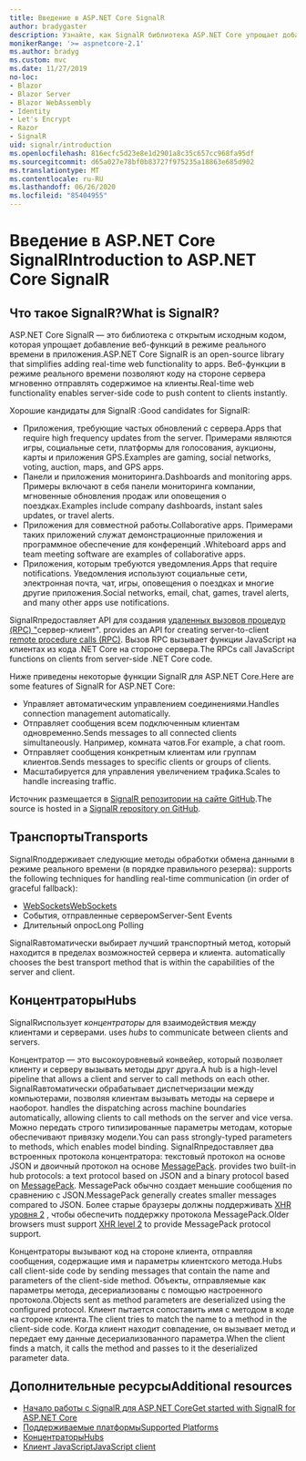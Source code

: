 ```yaml
---
title: Введение в ASP.NET Core SignalR
author: bradygaster
description: Узнайте, как SignalR библиотека ASP.NET Core упрощает добавление в приложения функций в режиме реального времени.
monikerRange: '>= aspnetcore-2.1'
ms.author: bradyg
ms.custom: mvc
ms.date: 11/27/2019
no-loc:
- Blazor
- Blazor Server
- Blazor WebAssembly
- Identity
- Let's Encrypt
- Razor
- SignalR
uid: signalr/introduction
ms.openlocfilehash: 816ecfc5d23e8e1d2901a8c35c657cc968fa95df
ms.sourcegitcommit: d65a027e78bf0b83727f975235a18863e685d902
ms.translationtype: MT
ms.contentlocale: ru-RU
ms.lasthandoff: 06/26/2020
ms.locfileid: "85404955"
---
```

# <a name="introduction-to-aspnet-core-signalr"></a><span data-ttu-id="bbe8d-103">Введение в ASP.NET Core SignalR</span><span class="sxs-lookup"><span data-stu-id="bbe8d-103">Introduction to ASP.NET Core SignalR</span></span>

## <a name="what-is-signalr"></a><span data-ttu-id="bbe8d-104">Что такое SignalR?</span><span class="sxs-lookup"><span data-stu-id="bbe8d-104">What is SignalR?</span></span>

<span data-ttu-id="bbe8d-105">ASP.NET Core SignalR — это библиотека с открытым исходным кодом, которая упрощает добавление веб-функций в режиме реального времени в приложения.</span><span class="sxs-lookup"><span data-stu-id="bbe8d-105">ASP.NET Core SignalR is an open-source library that simplifies adding real-time web functionality to apps.</span></span> <span data-ttu-id="bbe8d-106">Веб-функции в режиме реального времени позволяют коду на стороне сервера мгновенно отправлять содержимое на клиенты.</span><span class="sxs-lookup"><span data-stu-id="bbe8d-106">Real-time web functionality enables server-side code to push content to clients instantly.</span></span>

<span data-ttu-id="bbe8d-107">Хорошие кандидаты для SignalR :</span><span class="sxs-lookup"><span data-stu-id="bbe8d-107">Good candidates for SignalR:</span></span>

* <span data-ttu-id="bbe8d-108">Приложения, требующие частых обновлений с сервера.</span><span class="sxs-lookup"><span data-stu-id="bbe8d-108">Apps that require high frequency updates from the server.</span></span> <span data-ttu-id="bbe8d-109">Примерами являются игры, социальные сети, платформы для голосования, аукционы, карты и приложения GPS.</span><span class="sxs-lookup"><span data-stu-id="bbe8d-109">Examples are gaming, social networks, voting, auction, maps, and GPS apps.</span></span>
* <span data-ttu-id="bbe8d-110">Панели и приложения мониторинга.</span><span class="sxs-lookup"><span data-stu-id="bbe8d-110">Dashboards and monitoring apps.</span></span> <span data-ttu-id="bbe8d-111">Примеры включают в себя панели мониторинга компании, мгновенные обновления продаж или оповещения о поездках.</span><span class="sxs-lookup"><span data-stu-id="bbe8d-111">Examples include company dashboards, instant sales updates, or travel alerts.</span></span>
* <span data-ttu-id="bbe8d-112">Приложения для совместной работы.</span><span class="sxs-lookup"><span data-stu-id="bbe8d-112">Collaborative apps.</span></span> <span data-ttu-id="bbe8d-113">Примерами таких приложений служат демонстрационные приложения и программное обеспечение для конференций .</span><span class="sxs-lookup"><span data-stu-id="bbe8d-113">Whiteboard apps and team meeting software are examples of collaborative apps.</span></span>
* <span data-ttu-id="bbe8d-114">Приложения, которым требуются уведомления.</span><span class="sxs-lookup"><span data-stu-id="bbe8d-114">Apps that require notifications.</span></span> <span data-ttu-id="bbe8d-115">Уведомления используют социальные сети, электронная почта, чат, игры, оповещения о поездках и многие другие приложения.</span><span class="sxs-lookup"><span data-stu-id="bbe8d-115">Social networks, email, chat, games, travel alerts, and many other apps use notifications.</span></span>

SignalR<span data-ttu-id="bbe8d-116">предоставляет API для создания [удаленных вызовов процедур (RPC) "](https://wikipedia.org/wiki/Remote_procedure_call)сервер-клиент".</span><span class="sxs-lookup"><span data-stu-id="bbe8d-116"> provides an API for creating server-to-client [remote procedure calls (RPC)](https://wikipedia.org/wiki/Remote_procedure_call).</span></span> <span data-ttu-id="bbe8d-117">Вызов RPC вызывает функции JavaScript на клиентах из кода .NET Core на стороне сервера.</span><span class="sxs-lookup"><span data-stu-id="bbe8d-117">The RPCs call JavaScript functions on clients from server-side .NET Core code.</span></span>

<span data-ttu-id="bbe8d-118">Ниже приведены некоторые функции SignalR для ASP.NET Core.</span><span class="sxs-lookup"><span data-stu-id="bbe8d-118">Here are some features of SignalR for ASP.NET Core:</span></span>

* <span data-ttu-id="bbe8d-119">Управляет автоматическим управлением соединениями.</span><span class="sxs-lookup"><span data-stu-id="bbe8d-119">Handles connection management automatically.</span></span>
* <span data-ttu-id="bbe8d-120">Отправляет сообщения всем подключенным клиентам одновременно.</span><span class="sxs-lookup"><span data-stu-id="bbe8d-120">Sends messages to all connected clients simultaneously.</span></span> <span data-ttu-id="bbe8d-121">Например, комната чатов.</span><span class="sxs-lookup"><span data-stu-id="bbe8d-121">For example, a chat room.</span></span>
* <span data-ttu-id="bbe8d-122">Отправляет сообщения конкретным клиентам или группам клиентов.</span><span class="sxs-lookup"><span data-stu-id="bbe8d-122">Sends messages to specific clients or groups of clients.</span></span>
* <span data-ttu-id="bbe8d-123">Масштабируется для управления увеличением трафика.</span><span class="sxs-lookup"><span data-stu-id="bbe8d-123">Scales to handle increasing traffic.</span></span>

<span data-ttu-id="bbe8d-124">Источник размещается в [ SignalR репозитории на сайте GitHub](https://github.com/dotnet/AspNetCore/tree/master/src/SignalR).</span><span class="sxs-lookup"><span data-stu-id="bbe8d-124">The source is hosted in a [SignalR repository on GitHub](https://github.com/dotnet/AspNetCore/tree/master/src/SignalR).</span></span>

## <a name="transports"></a><span data-ttu-id="bbe8d-125">Транспорты</span><span class="sxs-lookup"><span data-stu-id="bbe8d-125">Transports</span></span>

SignalR<span data-ttu-id="bbe8d-126">поддерживает следующие методы обработки обмена данными в режиме реального времени (в порядке правильного резерва):</span><span class="sxs-lookup"><span data-stu-id="bbe8d-126"> supports the following techniques for handling real-time communication (in order of graceful fallback):</span></span>

* [<span data-ttu-id="bbe8d-127">WebSockets</span><span class="sxs-lookup"><span data-stu-id="bbe8d-127">WebSockets</span></span>](https://tools.ietf.org/html/rfc7118)
* <span data-ttu-id="bbe8d-128">События, отправленные сервером</span><span class="sxs-lookup"><span data-stu-id="bbe8d-128">Server-Sent Events</span></span>
* <span data-ttu-id="bbe8d-129">Длительный опрос</span><span class="sxs-lookup"><span data-stu-id="bbe8d-129">Long Polling</span></span>

SignalR<span data-ttu-id="bbe8d-130">автоматически выбирает лучший транспортный метод, который находится в пределах возможностей сервера и клиента.</span><span class="sxs-lookup"><span data-stu-id="bbe8d-130"> automatically chooses the best transport method that is within the capabilities of the server and client.</span></span>

## <a name="hubs"></a><span data-ttu-id="bbe8d-131">Концентраторы</span><span class="sxs-lookup"><span data-stu-id="bbe8d-131">Hubs</span></span>

SignalR<span data-ttu-id="bbe8d-132">использует *концентраторы* для взаимодействия между клиентами и серверами.</span><span class="sxs-lookup"><span data-stu-id="bbe8d-132"> uses *hubs* to communicate between clients and servers.</span></span>

<span data-ttu-id="bbe8d-133">Концентратор — это высокоуровневый конвейер, который позволяет клиенту и серверу вызывать методы друг друга.</span><span class="sxs-lookup"><span data-stu-id="bbe8d-133">A hub is a high-level pipeline that allows a client and server to call methods on each other.</span></span> SignalR<span data-ttu-id="bbe8d-134">автоматически обрабатывает диспетчеризации между компьютерами, позволяя клиентам вызывать методы на сервере и наоборот.</span><span class="sxs-lookup"><span data-stu-id="bbe8d-134"> handles the dispatching across machine boundaries automatically, allowing clients to call methods on the server and vice versa.</span></span> <span data-ttu-id="bbe8d-135">Можно передать строго типизированные параметры методам, которые обеспечивают привязку модели.</span><span class="sxs-lookup"><span data-stu-id="bbe8d-135">You can pass strongly-typed parameters to methods, which enables model binding.</span></span> SignalR<span data-ttu-id="bbe8d-136">предоставляет два встроенных протокола концентратора: текстовый протокол на основе JSON и двоичный протокол на основе [MessagePack](https://msgpack.org/).</span><span class="sxs-lookup"><span data-stu-id="bbe8d-136"> provides two built-in hub protocols: a text protocol based on JSON and a binary protocol based on [MessagePack](https://msgpack.org/).</span></span>  <span data-ttu-id="bbe8d-137">MessagePack обычно создает меньшие сообщения по сравнению с JSON.</span><span class="sxs-lookup"><span data-stu-id="bbe8d-137">MessagePack generally creates smaller messages compared to JSON.</span></span> <span data-ttu-id="bbe8d-138">Более старые браузеры должны поддерживать [XHR уровня 2](https://caniuse.com/#feat=xhr2) , чтобы обеспечить поддержку протокола MessagePack.</span><span class="sxs-lookup"><span data-stu-id="bbe8d-138">Older browsers must support [XHR level 2](https://caniuse.com/#feat=xhr2) to provide MessagePack protocol support.</span></span>

<span data-ttu-id="bbe8d-139">Концентраторы вызывают код на стороне клиента, отправляя сообщения, содержащие имя и параметры клиентского метода.</span><span class="sxs-lookup"><span data-stu-id="bbe8d-139">Hubs call client-side code by sending messages that contain the name and parameters of the client-side method.</span></span> <span data-ttu-id="bbe8d-140">Объекты, отправляемые как параметры метода, десериализованы с помощью настроенного протокола.</span><span class="sxs-lookup"><span data-stu-id="bbe8d-140">Objects sent as method parameters are deserialized using the configured protocol.</span></span> <span data-ttu-id="bbe8d-141">Клиент пытается сопоставить имя с методом в коде на стороне клиента.</span><span class="sxs-lookup"><span data-stu-id="bbe8d-141">The client tries to match the name to a method in the client-side code.</span></span> <span data-ttu-id="bbe8d-142">Когда клиент находит совпадение, он вызывает метод и передает ему данные десериализованного параметра.</span><span class="sxs-lookup"><span data-stu-id="bbe8d-142">When the client finds a match, it calls the method and passes to it the deserialized parameter data.</span></span>

## <a name="additional-resources"></a><span data-ttu-id="bbe8d-143">Дополнительные ресурсы</span><span class="sxs-lookup"><span data-stu-id="bbe8d-143">Additional resources</span></span>

* <span data-ttu-id="bbe8d-144">[Начало работы с SignalR для ASP.NET Core](xref:tutorials/signalr)</span><span class="sxs-lookup"><span data-stu-id="bbe8d-144">[Get started with SignalR for ASP.NET Core](xref:tutorials/signalr)</span></span>
* [<span data-ttu-id="bbe8d-145">Поддерживаемые платформы</span><span class="sxs-lookup"><span data-stu-id="bbe8d-145">Supported Platforms</span></span>](xref:signalr/supported-platforms)
* [<span data-ttu-id="bbe8d-146">Концентраторы</span><span class="sxs-lookup"><span data-stu-id="bbe8d-146">Hubs</span></span>](xref:signalr/hubs)
* [<span data-ttu-id="bbe8d-147">Клиент JavaScript</span><span class="sxs-lookup"><span data-stu-id="bbe8d-147">JavaScript client</span></span>](xref:signalr/javascript-client)
